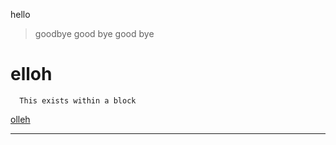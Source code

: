 hello
> goodbye
> good bye
> good
> bye

# elloh
```` 
  This exists within a block
````

[olleh](https://github.com/doriszh0/cse15l-lab-reports/life.html)

--------------------------------------------


